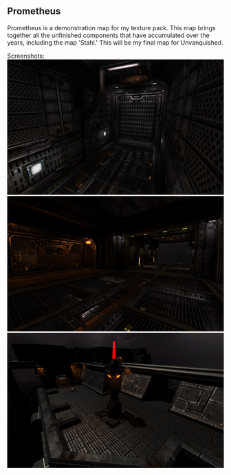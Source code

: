 ## Prometheus

Prometheus is a demonstration map for my texture pack. 
This map brings together all the unfinished components that have accumulated over the years, 
including the map 'Stahl.' This will be my final map for Unvanquished.

Screenshots:
![header](unvanquished_2024-11-03_185743_000.jpg) 
![header](unvanquished_2024-11-03_185718_000.jpg) 
![header](unvanquished_2024-11-03_185705_000.jpg) 

